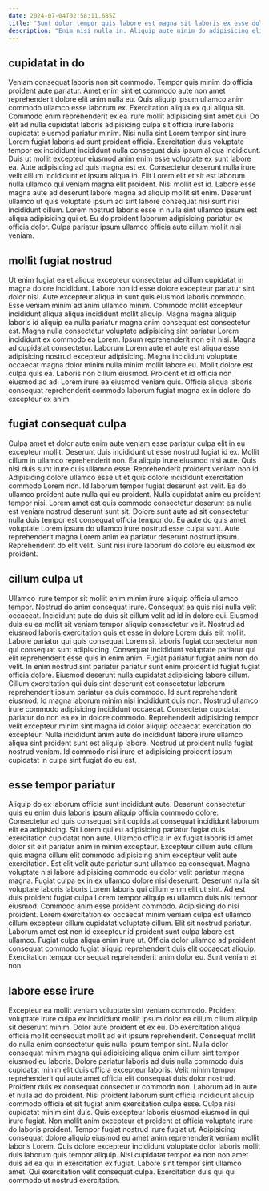 ```yaml
---
date: 2024-07-04T02:58:11.685Z
title: "Sunt dolor tempor quis labore est magna sit laboris ex esse dolore exercitation laborum velit."
description: "Enim nisi nulla in. Aliquip aute minim do adipisicing elit."
---
```



## cupidatat in do

Veniam consequat laboris non sit commodo. Tempor quis minim do officia proident aute pariatur. Amet enim sint et commodo aute non amet reprehenderit dolore elit anim nulla eu. Quis aliquip ipsum ullamco anim commodo ullamco esse laborum ex. Exercitation aliqua ex qui aliqua sit. Commodo enim reprehenderit ex ea irure mollit adipisicing sint amet qui.
Do elit ad nulla cupidatat laboris adipisicing culpa sit officia irure laboris cupidatat eiusmod pariatur minim. Nisi nulla sint Lorem tempor sint irure Lorem fugiat laboris ad sunt proident officia. Exercitation duis voluptate tempor ex incididunt incididunt nulla consequat duis ipsum aliqua incididunt. Duis ut mollit excepteur eiusmod anim enim esse voluptate ex sunt labore ea. Aute adipisicing ad quis magna est ex.
Consectetur deserunt nulla irure velit cillum incididunt et ipsum aliqua in. Elit Lorem elit et sit est laborum nulla ullamco qui veniam magna elit proident. Nisi mollit est id. Labore esse magna aute ad deserunt labore magna ad aliquip mollit sit enim. Deserunt ullamco ut quis voluptate ipsum ad sint labore consequat nisi sunt nisi incididunt cillum. Lorem nostrud laboris esse in nulla sint ullamco ipsum est aliqua adipisicing qui et. Eu do proident laborum adipisicing pariatur ex officia dolor. Culpa pariatur ipsum ullamco officia aute cillum mollit nisi veniam.

## mollit fugiat nostrud

Ut enim fugiat ea et aliqua excepteur consectetur ad cillum cupidatat in magna dolore incididunt. Labore non id esse dolore excepteur pariatur sint dolor nisi. Aute excepteur aliqua in sunt quis eiusmod laboris commodo. Esse veniam minim ad anim ullamco minim. Commodo mollit excepteur incididunt aliqua aliqua incididunt mollit aliquip.
Magna magna aliquip laboris id aliquip ea nulla pariatur magna anim consequat est consectetur est. Magna nulla consectetur voluptate adipisicing sint pariatur Lorem incididunt ex commodo ea Lorem. Ipsum reprehenderit non elit nisi. Magna ad cupidatat consectetur.
Laborum Lorem aute et aute est aliqua esse adipisicing nostrud excepteur adipisicing. Magna incididunt voluptate occaecat magna dolor minim nulla minim mollit labore eu. Mollit dolore est culpa quis ea. Laboris non cillum eiusmod. Proident et id officia non eiusmod ad ad. Lorem irure ea eiusmod veniam quis. Officia aliqua laboris consequat reprehenderit commodo laborum fugiat magna ex in dolore do excepteur ex anim.

## fugiat consequat culpa

Culpa amet et dolor aute enim aute veniam esse pariatur culpa elit in eu excepteur mollit. Deserunt duis incididunt ut esse nostrud fugiat id ex. Mollit cillum in ullamco reprehenderit non. Ea aliquip irure eiusmod nisi aute. Quis nisi duis sunt irure duis ullamco esse. Reprehenderit proident veniam non id. Adipisicing dolore ullamco esse ut et quis dolore incididunt exercitation commodo Lorem non. Id laborum tempor fugiat deserunt est velit.
Ea do ullamco proident aute nulla qui eu proident. Nulla cupidatat anim eu proident tempor nisi. Lorem amet est quis commodo consectetur deserunt ea nulla est veniam nostrud deserunt sunt sit. Dolore sunt aute ad sit consectetur nulla duis tempor est consequat officia tempor do.
Eu aute do quis amet voluptate Lorem ipsum do ullamco irure nostrud esse culpa sunt. Aute reprehenderit magna Lorem anim ea pariatur deserunt nostrud ipsum. Reprehenderit do elit velit. Sunt nisi irure laborum do dolore eu eiusmod ex proident.

## cillum culpa ut

Ullamco irure tempor sit mollit enim minim irure aliquip officia ullamco tempor. Nostrud do anim consequat irure. Consequat ea quis nisi nulla velit occaecat. Incididunt aute do duis sit cillum velit ad id in dolore qui. Eiusmod duis eu ea mollit sit veniam tempor aliquip consectetur velit. Nostrud ad eiusmod laboris exercitation quis et esse in dolore Lorem duis elit mollit.
Labore pariatur qui quis consequat Lorem sit laboris fugiat consectetur non qui consequat sunt adipisicing. Consequat incididunt voluptate pariatur qui elit reprehenderit esse quis in enim anim. Fugiat pariatur fugiat anim non do velit. In enim nostrud sint pariatur pariatur sunt enim proident id fugiat fugiat officia dolore. Eiusmod deserunt nulla cupidatat adipisicing labore cillum. Cillum exercitation qui duis sint deserunt est consectetur laborum reprehenderit ipsum pariatur ea duis commodo.
Id sunt reprehenderit eiusmod. Id magna laborum minim nisi incididunt duis non. Nostrud ullamco irure commodo adipisicing incididunt occaecat. Consectetur cupidatat pariatur do non ea ex in dolore commodo. Reprehenderit adipisicing tempor velit excepteur minim sint magna id dolor aliquip occaecat exercitation do excepteur. Nulla incididunt anim aute do incididunt labore irure ullamco aliqua sint proident sunt est aliquip labore. Nostrud ut proident nulla fugiat nostrud veniam. Id commodo nisi irure et adipisicing proident ipsum cupidatat in culpa sint fugiat do eu est.

## esse tempor pariatur

Aliquip do ex laborum officia sunt incididunt aute. Deserunt consectetur quis eu enim duis laboris ipsum aliquip officia commodo dolore. Consectetur ad quis consequat sint cupidatat consequat incididunt laborum elit ea adipisicing. Sit Lorem qui eu adipisicing pariatur fugiat duis exercitation cupidatat non aute. Ullamco officia in ex fugiat laboris id amet dolor sit elit pariatur anim in minim excepteur. Excepteur cillum aute cillum quis magna cillum elit commodo adipisicing anim excepteur velit aute exercitation. Est elit velit aute pariatur sunt ullamco ea consequat.
Magna voluptate nisi labore adipisicing commodo eu dolor velit pariatur magna magna. Fugiat culpa ex in ex ullamco dolore nisi deserunt. Deserunt nulla sit voluptate laboris laboris Lorem laboris qui cillum enim elit ut sint. Ad est duis proident fugiat culpa Lorem tempor aliquip eu ullamco duis nisi tempor eiusmod. Commodo anim esse proident commodo. Adipisicing do nisi proident. Lorem exercitation ex occaecat minim veniam culpa est ullamco cillum excepteur cillum cupidatat voluptate cillum.
Elit sit nostrud pariatur. Laborum amet est non id excepteur id proident sunt culpa labore est ullamco. Fugiat culpa aliqua enim irure ut. Officia dolor ullamco ad proident consequat commodo fugiat aliquip reprehenderit duis elit occaecat aliquip. Exercitation tempor consequat reprehenderit anim dolor eu. Sunt veniam et non.

## labore esse irure

Excepteur ea mollit veniam voluptate sint veniam commodo. Proident voluptate irure culpa ex incididunt mollit ipsum dolor ea cillum cillum aliquip sit deserunt minim. Dolor aute proident et ex eu. Do exercitation aliqua officia mollit consequat mollit ad elit ipsum reprehenderit. Consequat mollit do nulla enim consectetur quis nulla ipsum tempor sint. Nulla dolor consequat minim magna qui adipisicing aliqua enim cillum sint tempor eiusmod eu laboris. Dolore pariatur laboris ad duis nulla commodo duis cupidatat minim elit duis officia excepteur laboris. Velit minim tempor reprehenderit qui aute amet officia elit consequat duis dolor nostrud.
Proident duis ex consequat consectetur commodo non. Laborum ad in aute et nulla ad do proident. Nisi proident laborum sunt officia incididunt aliquip commodo officia et sit fugiat anim exercitation culpa esse. Culpa nisi cupidatat minim sint duis. Quis excepteur laboris eiusmod eiusmod in qui irure fugiat. Non mollit anim excepteur et proident et officia voluptate irure do laboris proident. Tempor fugiat nostrud irure fugiat ut.
Adipisicing consequat dolore aliquip eiusmod eu amet anim reprehenderit veniam mollit laboris Lorem. Quis dolore excepteur incididunt voluptate dolor laboris mollit duis laborum quis tempor aliquip. Nisi cupidatat tempor ea non non amet duis ad ea qui in exercitation ex fugiat. Labore sint tempor sint ullamco amet. Qui exercitation velit consequat culpa. Exercitation duis qui qui commodo ut nostrud exercitation.


